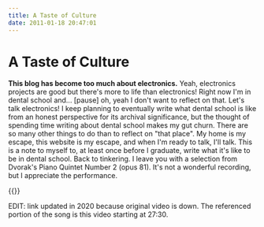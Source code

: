 ```yaml
---
title: A Taste of Culture
date: 2011-01-18 20:47:01
---
```


# A Taste of Culture

__This blog has become too much about electronics.__ Yeah, electronics projects are good but there's more to life than electronics! Right now I'm in dental school and... [pause] oh, yeah I don't want to reflect on that.  Let's talk electronics!  I keep planning to eventually write what dental school is like from an honest perspective for its archival significance, but the thought of spending time writing about dental school makes my gut churn. There are so many other things to do than to reflect on "that place".  My home is my escape, this website is my escape, and when I'm ready to talk, I'll talk. This is a note to myself to, at least once before I graduate, write what it's like to be in dental school.  Back to tinkering.  I leave you with a selection from Dvorak's Piano Quintet Number 2 (opus 81). It's not a wonderful recording, but I appreciate the performance. 

{{<youtube eFMV63zy-Xk>}}

EDIT: link updated in 2020 because original video is down. The referenced portion of the song is this video starting at 27:30.